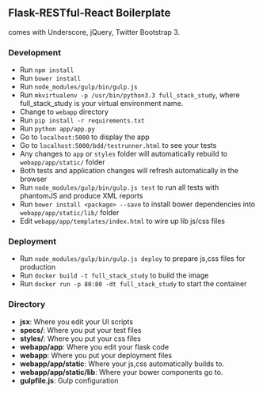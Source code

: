 ## Flask-RESTful-React Boilerplate

comes with Underscore, jQuery, Twitter Bootstrap 3.

### Development
* Run `npm install`
* Run `bower install`
* Run `node_modules/gulp/bin/gulp.js`
* Run `mkvirtualenv -p /usr/bin/python3.3 full_stack_study`, where full_stack_study is your virtual environment name.
* Change to `webapp` directory
* Run `pip install -r requirements.txt`
* Run `python app/app.py`
* Go to `localhost:5000` to display the app
* Go to `localhost:5000/bdd/testrunner.html` to see your tests
* Any changes to `app` or `styles` folder will automatically rebuild to `webapp/app/static/` folder
* Both tests and application changes will refresh automatically in the browser
* Run `node_modules/gulp/bin/gulp.js test` to run all tests with phantomJS and produce XML reports
* Run `bower install <package> --save` to install bower dependencies into `webapp/app/static/lib/` folder
* Edit `webapp/app/templates/index.html` to wire up lib js/css files 

### Deployment
* Run `node_modules/gulp/bin/gulp.js deploy` to prepare js,css files for production
* Run `docker build -t full_stack_study` to build the image
* Run `docker run -p 80:80 -dt full_stack_study` to start the container

### Directory
* **jsx**: Where you edit your UI scripts
* **specs/**: Where you put your test files
* **styles/**: Where you put your css files
* **webapp/app**: Where you edit your flask code
* **webapp**: Where you put your deployment files
* **webapp/app/static**: Where your js,css automatically builds to.
* **webapp/app/static/lib**: Where your bower components go to.
* **gulpfile.js**: Gulp configuration

